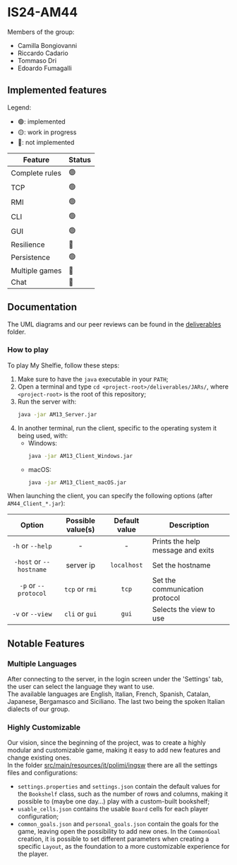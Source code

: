 # IS24-AM44

Members of the group:

- Camilla Bongiovanni
- Riccardo Cadario
- Tommaso Dri
- Edoardo Fumagalli

## Implemented features

Legend:

- 🟢: implemented
- 🟡: work in progress
- 🔴: not implemented

| Feature        | Status |
|----------------|--------|
| Complete rules | 🟢     |
| TCP            | 🟢     |
| RMI            | 🟢     |
| CLI            | 🟢     |
| GUI            | 🟢     |
| Resilience     | 🔴     |
| Persistence    | 🟢     |
| Multiple games | 🔴     |
| Chat           | 🔴     |

## Documentation

The UML diagrams and our peer reviews can be found in the [deliverables](deliverables) folder.

### How to play

To play My Shelfie, follow these steps:

1. Make sure to have the `java` executable in your `PATH`;
2. Open a terminal and type `cd <project-root>/deliverables/JARs/`, where `<project-root>` is the root of this
   repository;
3. Run the server with:
    ```bash
    java -jar AM13_Server.jar
    ```
4. In another terminal, run the client, specific to the operating system it being used, with:
    - Windows:
        ```bash
        java -jar AM13_Client_Windows.jar
        ```
    - macOS:
       ```bash
       java -jar AM13_Client_macOS.jar
        ```

When launching the client, you can specify the following options (after `AM44_Client_*.jar`):

|         Option          | Possible value(s) | Default value | Description                       |
|:-----------------------:|:-----------------:|:-------------:|-----------------------------------|
|    `-h` or `--help`     |         -         |       -       | Prints the help message and exits |
| `-host` or `--hostname` |     server ip     |  `localhost`  | Set the hostname                  |
|  `-p` or `--protocol`   |  `tcp` or `rmi`   |     `tcp`     | Set the communication protocol    |
|    `-v` or `--view`     |  `cli` or `gui`   |     `gui`     | Selects the view to use           |

## Notable Features

### Multiple Languages

After connecting to the server, in the login screen under the 'Settings' tab, the user can select the language they want
to use.\
The available languages are English, Italian, French, Spanish, Catalan, Japanese, Bergamasco and Siciliano.
The last two being the spoken Italian dialects of our group.

### Highly Customizable

Our vision, since the beginning of the project, was to create a highly modular and customizable game, making it easy to
add new features and change existing ones.\
In the folder [src/main/resources/it/polimi/ingsw](src/main/resources/it/polimi/ingsw) there are all the settings files
and configurations:

- `settings.properties` and `settings.json` contain the default values for the `Bookshelf` class, such as the number of
  rows and columns, making it possible to (maybe one day…) play with a custom-built bookshelf;
- `usable_cells.json` contains the usable `Board` cells for each player configuration;
- `common_goals.json` and `personal_goals.json` contain the goals for the game, leaving open the possibility to add new
  ones.
  In the `CommonGoal` creation, it is possible to set different parameters when creating a specific `Layout`, as the
  foundation to a more customizable experience for the player.
